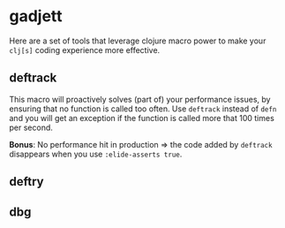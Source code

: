 # gadjett

Here are a set of tools that leverage clojure macro power to make your `clj[s]` coding experience more effective.

## deftrack
This macro will proactively solves (part of) your performance issues, by ensuring that no function is called too often.
Use `deftrack` instead of `defn` and you will get an exception if the function is called more that 100 times per second.

**Bonus**: No performance hit in production => the code added by `deftrack` disappears when you use `:elide-asserts true`.

## deftry

## dbg
